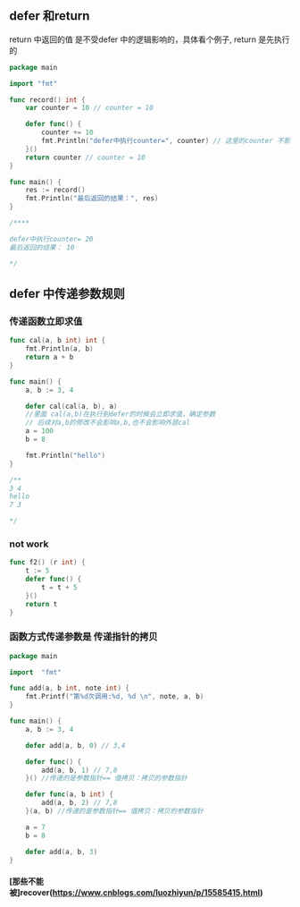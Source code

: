 ## defer 和return

return 中返回的值 是不受defer 中的逻辑影响的，具体看个例子, return 是先执行的

```go
package main

import "fmt"

func record() int {
    var counter = 10 // counter = 10

    defer func() {
        counter += 10
        fmt.Println("defer中执行counter=", counter) // 这里的counter 不影响return 返回的
    }()
    return counter // counter = 10
}

func main() {
    res := record()
    fmt.Println("最后返回的结果：", res)
}

/****

defer中执行counter= 20
最后返回的结果： 10

*/
```

## defer 中传递参数规则

### 传递函数立即求值
```go
func cal(a, b int) int {
	fmt.Println(a, b)
	return a + b
}

func main() {
	a, b := 3, 4

	defer cal(cal(a, b), a)
	//里面 cal(a,b)在执行到defer的时候会立即求值，确定参数
	// 后续对a,b的修改不会影响a,b,也不会影响外层cal
	a = 100
	b = 8

	fmt.Println("hello")
}

/**
3 4
hello
7 3

*/
```

### not work 
```go
func f2() (r int) { 
    t := 5 
    defer func() { 
        t = t + 5 
    }()
    return t
}
```

### 函数方式传递参数是 传递指针的拷贝
```go
package main

import  "fmt"

func add(a, b int, note int) {
	fmt.Printf("第%d次调用:%d, %d \n", note, a, b)
}

func main() {
	a, b := 3, 4

	defer add(a, b, 0) // 3,4

	defer func() {
		add(a, b, 1) // 7,8
	}() //传递的是参数指针== 值拷贝：拷贝的参数指针

	defer func(a, b int) {
		add(a, b, 2) // 7,8
	}(a, b) //传递的是参数指针== 值拷贝：拷贝的参数指针

	a = 7
	b = 8

	defer add(a, b, 3)
}
```

#### [那些不能被]recover(https://www.cnblogs.com/luozhiyun/p/15585415.html)